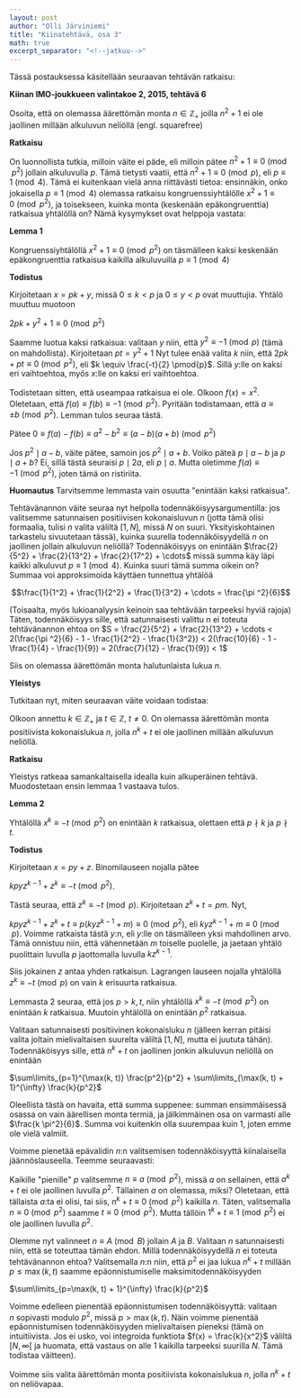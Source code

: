 ```yaml
---
layout: post
author: "Olli Järviniemi"
title: "Kiinatehtävä, osa 3"
math: true
excerpt_separator: "<!--jatkuu-->"
---
```



Tässä postauksessa käsitellään seuraavan tehtävän ratkaisu:

**Kiinan IMO-joukkueen valintakoe 2, 2015, tehtävä 6**

Osoita, että on olemassa äärettömän monta $n \in \mathbb{Z_+}$ joilla $n^2 + 1$ ei ole jaollinen millään alkuluvun neliöllä (engl. squarefree)

<!--jatkuu-->

**Ratkaisu**

On luonnollista tutkia, milloin väite ei päde, eli milloin pätee
$n^2 + 1 \equiv 0 \pmod{p^2}$ jollain alkuluvulla $p$. Tämä tietysti vaatii, että $n^2 + 1 \equiv 0 \pmod{p}$, eli $p \equiv 1 \pmod{4}$. Tämä ei kuitenkaan vielä anna riittävästi tietoa: ensinnäkin, onko jokaisella $p \equiv 1 \pmod{4}$ olemassa ratkaisu kongruenssiyhtälölle $x^2 + 1 \equiv 0 \pmod{p^2}$, ja toisekseen, kuinka monta (keskenään epäkongruenttia) ratkaisua yhtälöllä on? Nämä kysymykset ovat helppoja vastata:

**Lemma 1**

Kongruenssiyhtälöllä $x^2 + 1 \equiv 0 \pmod{p^2}$ on täsmälleen kaksi keskenään epäkongruenttia ratkaisua kaikilla alkuluvuilla $p \equiv 1 \pmod{4}$

**Todistus**

Kirjoitetaan $x = pk + y$, missä $0 \le k < p$ ja $0 \le y < p$ ovat muuttujia. Yhtälö muuttuu muotoon

$2pk + y^2 + 1 \equiv 0 \pmod{p^2}$

Saamme luotua kaksi ratkaisua: valitaan $y$ niin, että $y^2 \equiv -1 \pmod{p}$ (tämä on mahdollista). Kirjoitetaan $pt = y^2 + 1$ Nyt tulee enää valita $k$ niin, että $2pk + pt \equiv 0 \pmod{p^2}$, eli $k \equiv \frac{-t}{2} \pmod{p}$. Sillä $y$:lle on kaksi eri vaihtoehtoa, myös $x$:lle on kaksi eri vaihtoehtoa.

Todistetaan sitten, että useampaa ratkaisua ei ole. Olkoon $f(x) = x^2$. Oletetaan, että $f(a) \equiv f(b) \equiv -1 \pmod{p^2}$. Pyritään todistamaan, että $a \equiv \pm b \pmod{p^2}$. Lemman tulos seuraa tästä.

Pätee $0 \equiv f(a) - f(b) \equiv a^2 - b^2 \equiv (a-b)(a+b) \pmod{p^2}$

Jos $p^2 \mid a - b$, väite pätee, samoin jos $p^2 \mid a + b$. Voiko päteä $p \mid a - b$ ja $p \mid a + b$? Ei, sillä tästä seuraisi $p \mid 2a$, eli $p \mid a$. Mutta oletimme $f(a) \equiv -1 \pmod{p^2}$, joten tämä on ristiriita.

**Huomautus**
Tarvitsemme lemmasta vain osuutta "enintään kaksi ratkaisua".


Tehtävänannon väite seuraa nyt helpolla todennäköisyysargumentilla: jos valitsemme satunnaisen positiivisen kokonaisluvun $n$ (jotta tämä olisi formaalia, tulisi $n$ valita väliltä $[1, N]$, missä $N$ on suuri. Yksityiskohtainen tarkastelu sivuutetaan tässä), kuinka suurella todennäköisyydellä $n$ on jaollinen jollain alkuluvun neliöllä? Todennäköisyys on enintään
$\frac{2}{5^2} + \frac{2}{13^2} + \frac{2}{17^2} + \cdots$
missä summa käy läpi kaikki alkuluvut $p \equiv 1 \pmod {4}$. Kuinka suuri tämä summa oikein on? Summaa voi approksimoida käyttäen tunnettua yhtälöä

$$\frac{1}{1^2} + \frac{1}{2^2} + \frac{1}{3^2} + \cdots = \frac{\pi ^2}{6}$$

(Toisaalta, myös lukioanalyysin keinoin saa tehtävään tarpeeksi hyviä rajoja)
Täten, todennäköisyys sille, että satunnaisesti valittu $n$ ei toteuta tehtävänannon ehtoa on $S = \frac{2}{5^2} + \frac{2}{13^2} + \cdots < 2(\frac{\pi ^2}{6} - 1 - \frac{1}{2^2} - \frac{1}{3^2}) < 2(\frac{10}{6} - 1 - \frac{1}{4} - \frac{1}{9}) = 2(\frac{7}{12} - \frac{1}{9}) < 1$

Siis on olemassa äärettömän monta halutunlaista lukua $n$.

**Yleistys**

Tutkitaan nyt, miten seuraavan väite voidaan todistaa:

Olkoon annettu $k \in \mathbb{Z_+}$ ja $t \in \mathbb{Z}$, $t \neq 0$. On olemassa äärettömän monta positiivista kokonaislukua $n$, jolla $n^k + t$ ei ole jaollinen millään alkuluvun neliöllä.

**Ratkaisu**

Yleistys ratkeaa samankaltaisella idealla kuin alkuperäinen tehtävä. Muodostetaan ensin lemmaa 1 vastaava tulos.

**Lemma 2**

Yhtälöllä $x^k \equiv -t \pmod{p^2}$ on enintään $k$ ratkaisua, olettaen että $p \nmid k$ ja $p \nmid t$.

**Todistus**

Kirjoitetaan $x = py + z$. Binomilauseen nojalla pätee

$kpyz^{k-1} + z^k \equiv -t \pmod{p^2}$.

Tästä seuraa, että $z^k \equiv -t \pmod{p}$. Kirjoitetaan $z^k + t = pm$. Nyt,

$kpyz^{k-1} + z^k + t \equiv p(kyz^{k-1} + m) \equiv 0 \pmod{p^2}$, eli $kyz^{k-1} + m \equiv 0 \pmod{p}$. Voimme ratkaista tästä $y$:n, eli $y$:lle on täsmälleen yksi mahdollinen arvo. Tämä onnistuu niin, että vähennetään $m$ toiselle puolelle, ja jaetaan yhtälö puolittain luvulla $p$ jaottomalla luvulla $kz^{k-1}$.

Siis jokainen $z$ antaa yhden ratkaisun. Lagrangen lauseen nojalla yhtälöllä $z^k \equiv -t \pmod{p}$ on vain $k$ erisuurta ratkaisua.


Lemmasta 2 seuraa, että jos $p > k, t$, niin yhtälöllä $x^k \equiv -t \pmod{p^2}$ on enintään $k$ ratkaisua. Muutoin yhtälöllä on enintään $p^2$ ratkaisua.

Valitaan satunnaisesti positiivinen kokonaisluku $n$ (jälleen kerran pitäisi valita joltain mielivaltaisen suurelta väliltä $[1, N]$, mutta ei juututa tähän). Todennäköisyys sille, että $n^k + t$ on jaollinen jonkin alkuluvun neliöllä on enintään

$\sum\limits_{p=1}^{\max(k, t)} \frac{p^2}{p^2} + \sum\limits_{\max(k, t) + 1}^{\infty} \frac{k}{p^2}$

Oleellista tästä on havaita, että summa suppenee: summan ensimmäisessä osassa on vain äärellisen monta termiä, ja jälkimmäinen osa on varmasti alle $\frac{k \pi^2}{6}$. Summa voi kuitenkin olla suurempaa kuin $1$, joten emme ole vielä valmiit.

Voimme pienetää epävalidin $n$:n valitsemisen todennäköisyyttä kiinalaisella jäännöslauseella. Teemme seuraavasti:

Kaikille "pienille" $p$ valitsemme $n \equiv a \pmod{p^2}$, missä $a$ on sellainen, että $a^k + t$ ei ole jaollinen luvulla $p^2$. Tällainen $a$ on olemassa, miksi? Oletetaan, että tällaista $a$:ta ei olisi, tai siis, $n^k + t \equiv 0 \pmod{p^2}$ kaikilla $n$. Täten, valitsemalla $n \equiv 0 \pmod{p^2}$ saamme $t \equiv 0 \pmod{p^2}$. Mutta tällöin $1^k + t \equiv 1 \pmod{p^2}$ ei ole jaollinen luvulla $p^2$.


Olemme nyt valinneet $n \equiv A \pmod{B}$ jollain $A$ ja $B$. Valitaan $n$ satunnaisesti niin, että se toteuttaa tämän ehdon. Millä todennäköisyydellä $n$ ei toteuta tehtävänannon ehtoa? Valitsemalla $n$:n niin, että $p^2$ ei jaa lukua $n^k + t$ millään $p \le \max(k, t)$ saamme epäonnistumiselle maksimitodennäköisyyden

$\sum\limits_{p=\max(k, t) + 1}^{\infty} \frac{k}{p^2}$

Voimme edelleen pienentää epäonnistumisen todennäköisyyttä: valitaan $n$ sopivasti modulo $p^2$, missä $p > \max(k, t)$. Näin voimme pienentää epäonnistumisen todennäköisyyden mielivaltaisen pieneksi (tämä on intuitiivista. Jos ei usko, voi integroida funktiota $f(x) = \frac{k}{x^2}$ väliltä $[N, \infty[$ ja huomata, että vastaus on alle $1$ kaikilla tarpeeksi suurilla $N$. Tämä todistaa väitteen).

Voimme siis valita äärettömän monta positiivista kokonaislukua $n$, jolla $n^k + t$ on neliövapaa.

